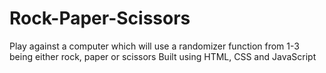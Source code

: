 # Rock-Paper-Scissors
Play against a computer which will use a randomizer function from 1-3 being either rock, paper or scissors
Built using HTML, CSS and JavaScript
